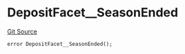 # DepositFacet__SeasonEnded
[Git Source](https://github.com/VaporFi/liquid-staking/blob/4b4d0d561b5718174cc348f0e7fc8a94c51e2caa/src/facets/DepositFacet.sol)


```solidity
error DepositFacet__SeasonEnded();
```

